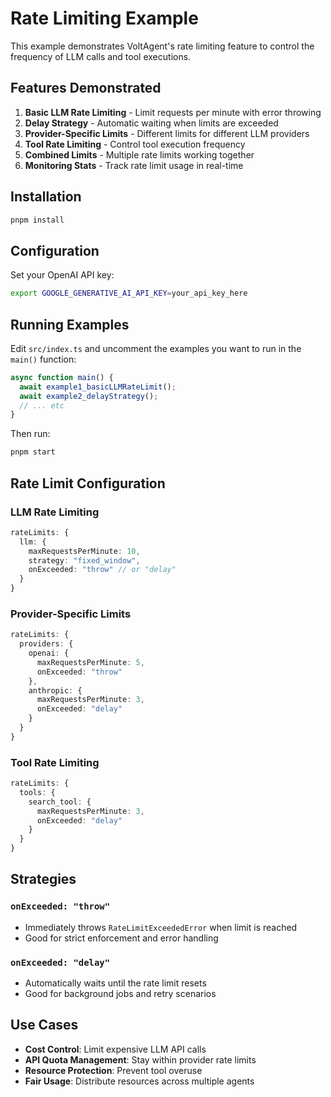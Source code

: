 # Rate Limiting Example

This example demonstrates VoltAgent's rate limiting feature to control the frequency of LLM calls and tool executions.

## Features Demonstrated

1. **Basic LLM Rate Limiting** - Limit requests per minute with error throwing
2. **Delay Strategy** - Automatic waiting when limits are exceeded
3. **Provider-Specific Limits** - Different limits for different LLM providers
4. **Tool Rate Limiting** - Control tool execution frequency
5. **Combined Limits** - Multiple rate limits working together
6. **Monitoring Stats** - Track rate limit usage in real-time

## Installation

```bash
pnpm install
```

## Configuration

Set your OpenAI API key:

```bash
export GOOGLE_GENERATIVE_AI_API_KEY=your_api_key_here
```

## Running Examples

Edit `src/index.ts` and uncomment the examples you want to run in the `main()` function:

```typescript
async function main() {
  await example1_basicLLMRateLimit();
  await example2_delayStrategy();
  // ... etc
}
```

Then run:

```bash
pnpm start
```

## Rate Limit Configuration

### LLM Rate Limiting

```typescript
rateLimits: {
  llm: {
    maxRequestsPerMinute: 10,
    strategy: "fixed_window",
    onExceeded: "throw" // or "delay"
  }
}
```

### Provider-Specific Limits

```typescript
rateLimits: {
  providers: {
    openai: {
      maxRequestsPerMinute: 5,
      onExceeded: "throw"
    },
    anthropic: {
      maxRequestsPerMinute: 3,
      onExceeded: "delay"
    }
  }
}
```

### Tool Rate Limiting

```typescript
rateLimits: {
  tools: {
    search_tool: {
      maxRequestsPerMinute: 3,
      onExceeded: "delay"
    }
  }
}
```

## Strategies

### `onExceeded: "throw"`

- Immediately throws `RateLimitExceededError` when limit is reached
- Good for strict enforcement and error handling

### `onExceeded: "delay"`

- Automatically waits until the rate limit resets
- Good for background jobs and retry scenarios

## Use Cases

- **Cost Control**: Limit expensive LLM API calls
- **API Quota Management**: Stay within provider rate limits
- **Resource Protection**: Prevent tool overuse
- **Fair Usage**: Distribute resources across multiple agents
